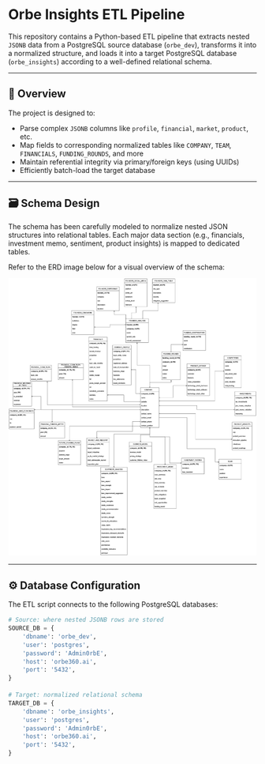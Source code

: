 # Orbe Insights ETL Pipeline

This repository contains a Python-based ETL pipeline that extracts nested `JSONB` data from a PostgreSQL source database (`orbe_dev`), transforms it into a normalized structure, and loads it into a target PostgreSQL database (`orbe_insights`) according to a well-defined relational schema.

---

## 📌 Overview

The project is designed to:
- Parse complex `JSONB` columns like `profile`, `financial`, `market`, `product`, etc.
- Map fields to corresponding normalized tables like `COMPANY`, `TEAM`, `FINANCIALS`, `FUNDING_ROUNDS`, and more
- Maintain referential integrity via primary/foreign keys (using UUIDs)
- Efficiently batch-load the target database

---

## 🗃️ Schema Design

The schema has been carefully modeled to normalize nested JSON structures into relational tables. Each major data section (e.g., financials, investment memo, sentiment, product insights) is mapped to dedicated tables.

Refer to the ERD image below for a visual overview of the schema:

![ERD Diagram](ERD_insights_orbe.jpg)

---

## ⚙️ Database Configuration

The ETL script connects to the following PostgreSQL databases:

```python
# Source: where nested JSONB rows are stored
SOURCE_DB = {
    'dbname': 'orbe_dev',
    'user': 'postgres',
    'password': 'Admin0rbE',
    'host': 'orbe360.ai',
    'port': '5432',
}

# Target: normalized relational schema
TARGET_DB = {
    'dbname': 'orbe_insights',
    'user': 'postgres',
    'password': 'Admin0rbE',
    'host': 'orbe360.ai',
    'port': '5432',
}

